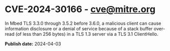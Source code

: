 # CVE-2024-30166 - cve@mitre.org

In Mbed TLS 3.3.0 through 3.5.2 before 3.6.0, a malicious client can cause information disclosure or a denial of service because of a stack buffer over-read (of less than 256 bytes) in a TLS 1.3 server via a TLS 3.1 ClientHello.

**Publish date:** 2024-04-03
